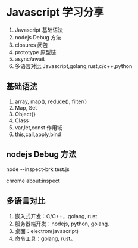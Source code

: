 # Javascript 学习分享

1. Javascript 基础语法
2. nodejs Debug 方法
3. closures 闭包
4. prototype 原型链
5. async/await
6. 多语言对比,Javascript,golang,rust,c/c++,python

## 基础语法

1. array, map(), reduce(), filter()
2. Map, Set
3. Object{}
4. Class
5. var,let,const 作用域
6. this,call,apply,bind

## nodejs Debug 方法

node --inspect-brk test.js

chrome about:inspect

## 多语言对比

1. 嵌入式开发：C/C++，golang, rust.
2. 服务器端开发：nodejs, python, golang.
3. 桌面：electron(javascript)
4. 命令工具：golang, rust。
